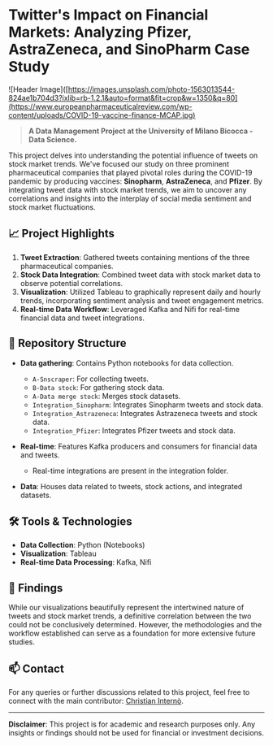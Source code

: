 # Twitter's Impact on Financial Markets: Analyzing Pfizer, AstraZeneca, and SinoPharm Case Study

![Header Image]([https://images.unsplash.com/photo-1563013544-824ae1b704d3?ixlib=rb-1.2.1&auto=format&fit=crop&w=1350&q=80](https://www.europeanpharmaceuticalreview.com/wp-content/uploads/COVID-19-vaccine-finance-MCAP.jpg)

> **A Data Management Project at the University of Milano Bicocca - Data Science.** 

This project delves into understanding the potential influence of tweets on stock market trends. We've focused our study on three prominent pharmaceutical companies that played pivotal roles during the COVID-19 pandemic by producing vaccines: **Sinopharm**, **AstraZeneca**, and **Pfizer**. By integrating tweet data with stock market trends, we aim to uncover any correlations and insights into the interplay of social media sentiment and stock market fluctuations.

## 📈 Project Highlights

1. **Tweet Extraction**: Gathered tweets containing mentions of the three pharmaceutical companies.
2. **Stock Data Integration**: Combined tweet data with stock market data to observe potential correlations.
3. **Visualization**: Utilized Tableau to graphically represent daily and hourly trends, incorporating sentiment analysis and tweet engagement metrics.
4. **Real-time Data Workflow**: Leveraged Kafka and Nifi for real-time financial data and tweet integrations.

## 📁 Repository Structure

- **Data gathering**: Contains Python notebooks for data collection.
  - `A-Snscraper`: For collecting tweets.
  - `B-Data stock`: For gathering stock data.
  - `A-Data merge stock`: Merges stock datasets.
  - `Integration_Sinopharm`: Integrates Sinopharm tweets and stock data.
  - `Integration_Astrazeneca`: Integrates Astrazeneca tweets and stock data.
  - `Integration_Pfizer`: Integrates Pfizer tweets and stock data.
  
- **Real-time**: Features Kafka producers and consumers for financial data and tweets.
  - Real-time integrations are present in the integration folder.
  
- **Data**: Houses data related to tweets, stock actions, and integrated datasets.

## 🛠 Tools & Technologies

- **Data Collection**: Python (Notebooks)
- **Visualization**: Tableau
- **Real-time Data Processing**: Kafka, Nifi

## 🤔 Findings

While our visualizations beautifully represent the intertwined nature of tweets and stock market trends, a definitive correlation between the two could not be conclusively determined. However, the methodologies and the workflow established can serve as a foundation for more extensive future studies.

## 📫 Contact

For any queries or further discussions related to this project, feel free to connect with the main contributor: [Christian Internò](https://github.com/ChristianInterno).

---

**Disclaimer**: This project is for academic and research purposes only. Any insights or findings should not be used for financial or investment decisions.

